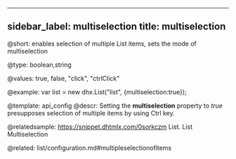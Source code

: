 
---
sidebar_label: multiselection
title: multiselection
---          

@short: 
enables selection of multiple List items, sets the mode of multiselection


@type: boolean,string

@values: true, false, "click", "ctrlClick" 

@example: 
var list = new dhx.List("list", {multiselection:true});


@template:	api_config
@descr: 
Setting the **multiselection** property to *true* presupposes selection of multiple items by using Ctrl key.


@relatedsample:
https://snippet.dhtmlx.com/0sorkczm	List. List Multiselection


@related: list/configuration.md#multipleselectionofitems